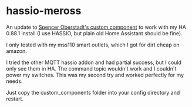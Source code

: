 # hassio-meross

An update to [Spencer Oberstadt's custom component](https://github.com/soberstadt/homeassistant-config/blob/master/custom_components/meross.py) to work with my HA 0.88.1 install (I use HASSIO, but plain old Home Assistant should be fine).

I only tested with my mss110 smart outlets, which I got for dirt cheap on amazon.

I tried the other MQTT hassio addon and had partial success, but I could only see them in HA. The command topic wouldn't work and I couldn't power my switches. This was my second try and worked perfectly for my needs.

Just copy the custom_components folder into your config directory and restart.

